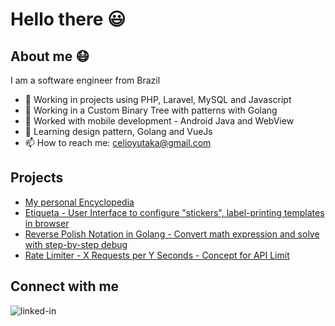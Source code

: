 

# Hello there 😃


## About me 😷
I am a software engineer from Brazil
- 🔭 Working in projects using PHP, Laravel, MySQL and Javascript
- 🌲 Working in a Custom Binary Tree with patterns with Golang
- 🤳 Worked with mobile development - Android Java and WebView
- 🌱 Learning design pattern, Golang and VueJs
- 📫 How to reach me: celioyutaka@gmail.com

## Projects
- [My personal Encyclopedia](https://github.com/celioyutaka/enzyklopadie)
- [Etiqueta - User Interface to configure "stickers", label-printing templates in browser](https://github.com/celioyutaka/etiqueta)
- [Reverse Polish Notation in Golang - Convert math expression and solve with step-by-step debug](https://github.com/celioyutaka/rpn-go)
- [Rate Limiter - X Requests per Y Seconds - Concept for API Limit](https://github.com/celioyutaka/ratelimiter)

## Connect with me
[<img align="left" alt="linked-in" src="https://img.shields.io/badge/linkedin-%230077B5.svg?&style=for-the-badge&logo=linkedin&logoColor=white" />](https://www.linkedin.com/in/celioyutaka)
